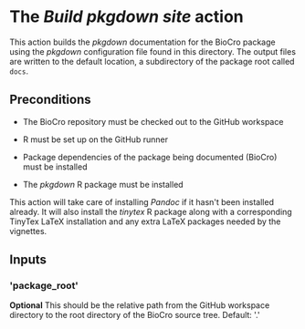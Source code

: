 # The _Build pkgdown site_ action

This action builds the _pkgdown_ documentation for the BioCro package
using the _pkgdown_ configuration file found in this directory.  The
output files are written to the default location, a subdirectory of
the package root called `docs`.

## Preconditions

* The BioCro repository must be checked out to the GitHub workspace

* R must be set up on the GitHub runner

* Package dependencies of the package being documented (BioCro) must
  be installed

* The _pkgdown_ R package must be installed

This action will take care of installing _Pandoc_ if it hasn't been
installed already.  It will also install the _tinytex_ R package along
with a corresponding TinyTex LaTeX installation and any extra LaTeX
packages needed by the vignettes.

## Inputs

### 'package_root'

**Optional** This should be the relative path from the GitHub
  workspace directory to the root directory of the BioCro source tree.
  Default: '.'